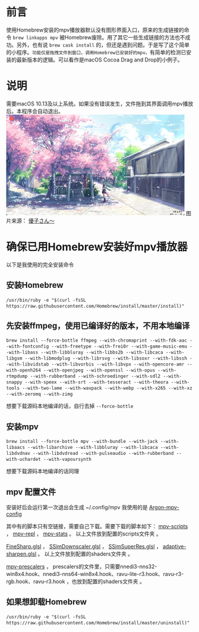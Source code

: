 #  前言
使用Homebrew安装的mpv播放器默认没有图形界面入口，原来的生成链接的命令 `brew linkapps mpv` 被Homebrew废除。用了其它一些生成链接的方法也不成功。另外，也有说 `brew cask install` 的，但还是遇到问题。于是写了这个简单的小程序。`功能仅是拖拽文件到窗口，调用Homebrew已安装好的mpv。`有简单的检测已安装的最新版本的逻辑。可以看作是macOS Cocoa Drag and Drop的小例子。

# 说明
需要macOS 10.13及以上系统。如果没有错误发生，文件拖到其界面调用mpv播放后。本程序会自动退出。
![](screenshot.png)
图片来源：
[優子さん～](https://www.pixiv.net/member_illust.php?mode=medium&illust_id=45314988)

# 确保已用Homebrew安装好mpv播放器
以下是我使用的完全安装命令
## 安装Homebrew
``` shell
/usr/bin/ruby -e "$(curl -fsSL https://raw.githubusercontent.com/Homebrew/install/master/install)"
```
## 先安装ffmpeg，使用已编译好的版本，不用本地编译
``` shell
brew install --force-bottle ffmpeg --with-chromaprint --with-fdk-aac --with-fontconfig --with-freetype --with-frei0r --with-game-music-emu --with-libass --with-libbluray --with-libbs2b --with-libcaca --with-libgsm --with-libmodplug --with-librsvg --with-libsoxr --with-libssh --with-libvidstab --with-libvorbis --with-libvpx --with-opencore-amr --with-openh264 --with-openjpeg --with-openssl --with-opus --with-rtmpdump --with-rubberband --with-schroedinger --with-sdl2 --with-snappy --with-speex --with-srt --with-tesseract --with-theora --with-tools --with-two-lame --with-wavpack --with-webp --with-x265 --with-xz --with-zeromq --with-zimg
```
想要下载源码本地编译的话，自行去掉 `--force-bottle`

## 安装mpv
``` shell
brew install --force-bottle mpv --with-bundle --with-jack --with-libaacs --with-libarchive --with-libbluray --with-libcaca --with-libdvdnav --with-libdvdread --with-pulseaudio --with-rubberband --with-uchardet --with-vapoursynth
```
想要下载源码本地编译的话同理

## mpv 配置文件
安装好后会运行第一次退出会生成 ~/.config/mpv
我使用的是 [Argon-mpv-config](https://github.com/Argon-/mpv-config)

其中有的脚本只有空链接，需要自己下载。需要下载的脚本如下：
[mpv-scripts](https://github.com/wm4/mpv-scripts) ，
[mpv-repl](https://github.com/rossy/mpv-repl) ，
[mpv-stats](https://github.com/Argon-/mpv-stats/releases) 。
以上文件放到配置的scripts文件夹 。

[FineSharp.glsl](https://gist.github.com/igv/a9a21ad1f6dd7d0b4452) ，
[SSimDownscaler.glsl](https://gist.github.com/igv/36508af3ffc84410fe39761d6969be10) ，
[SSimSuperRes.glsl](https://gist.github.com/igv/2364ffa6e81540f29cb7ab4c9bc05b6b) ，
[adaptive-sharpen.glsl](https://gist.github.com/igv/8a77e4eb8276753b54bb94c1c50c317e) 。
以上文件放到配置的shaders文件夹 。

[mpv-prescalers](https://github.com/bjin/mpv-prescalers/tree/master) ，
prescalers的文件里，只需要nnedi3-nns32-win8x4.hook、nnedi3-nns64-win8x4.hook、ravu-lite-r3.hook、ravu-r3-rgb.hook、ravu-r3.hook ，也放到配置的shaders文件夹 。

## 如果想卸载Homebrew
``` shell
/usr/bin/ruby -e "$(curl -fsSL https://raw.githubusercontent.com/Homebrew/install/master/uninstall)"
```
